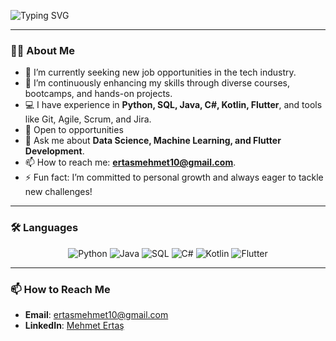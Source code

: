 ![Typing SVG](https://readme-typing-svg.demolab.com/?font=Fira+Code&weight=300&size=5&duration=2000&pause=1000&width=500&height=77&lines=Hi👋,I%27m+Mehmet+Ertas;%20Software+Engineer%F0%9F%A7%91%E2%80%8D%F0%9F%92%BB%20)

---
### 👨‍💻 About Me
- 🔭 I’m currently seeking new job opportunities in the tech industry.
- 🌱 I’m continuously enhancing my skills through diverse courses, bootcamps, and hands-on projects.
- 💻 I have experience in **Python, SQL, Java, C#, Kotlin, Flutter**, and tools like Git, Agile, Scrum, and Jira.
- 👯 Open to opportunities
- 💬 Ask me about **Data Science, Machine Learning, and Flutter Development**.
- 📫 How to reach me: **ertasmehmet10@gmail.com**.
- ⚡ Fun fact: I’m committed to personal growth and always eager to tackle new challenges!
---

### 🛠️ Languages
<p align="center">
  <img src="https://img.shields.io/badge/Python-3776AB?style=for-the-badge&logo=python&logoColor=white" alt="Python"/>
  <img src="https://img.shields.io/badge/Java-ED8B00?style=for-the-badge&logo=java&logoColor=white" alt="Java"/>
  <img src="https://img.shields.io/badge/SQL-02569B?style=for-the-badge&logo=postgresql&logoColor=white" alt="SQL"/>
  <img src="https://img.shields.io/badge/C%23-239120?style=for-the-badge&logo=c-sharp&logoColor=white" alt="C#"/>
  <img src="https://img.shields.io/badge/Kotlin-0095D5?style=for-the-badge&logo=kotlin&logoColor=white" alt="Kotlin"/>
  <img src="https://img.shields.io/badge/Flutter-02569B?style=for-the-badge&logo=flutter&logoColor=white" alt="Flutter"/>
</p>

---
### 📫 How to Reach Me

- **Email**: [ertasmehmet10@gmail.com](mailto:ertasmehmet10@gmail.com)
- **LinkedIn**: [Mehmet Ertaş](https://www.linkedin.com/in/mehmetertas/)

